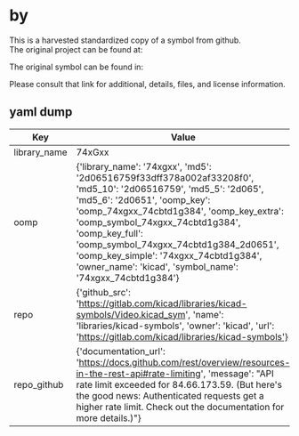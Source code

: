 #  by   
This is a harvested standardized copy of a symbol from github.  
The original project can be found at:  
  
The original symbol can be found in:

Please consult that link for additional, details, files, and license information.  
## yaml dump  
| Key | Value |  
| --- | --- |  
| library_name | 74xGxx |  
| oomp | {'library_name': '74xgxx', 'md5': '2d06516759f33dff378a002af33208f0', 'md5_10': '2d06516759', 'md5_5': '2d065', 'md5_6': '2d0651', 'oomp_key': 'oomp_74xgxx_74cbtd1g384', 'oomp_key_extra': 'oomp_symbol_74xgxx_74cbtd1g384', 'oomp_key_full': 'oomp_symbol_74xgxx_74cbtd1g384_2d0651', 'oomp_key_simple': '74xgxx_74cbtd1g384', 'owner_name': 'kicad', 'symbol_name': '74xgxx_74cbtd1g384'} |  
| repo | {'github_src': 'https://gitlab.com/kicad/libraries/kicad-symbols/Video.kicad_sym', 'name': 'libraries/kicad-symbols', 'owner': 'kicad', 'url': 'https://gitlab.com/kicad/libraries/kicad-symbols'} |  
| repo_github | {'documentation_url': 'https://docs.github.com/rest/overview/resources-in-the-rest-api#rate-limiting', 'message': "API rate limit exceeded for 84.66.173.59. (But here's the good news: Authenticated requests get a higher rate limit. Check out the documentation for more details.)"} |  

